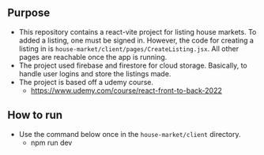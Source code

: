 ## Purpose
  * This repository contains a react-vite project for listing house markets. To added a listing, one must be signed in. However, the code for creating a listing in is `house-market/client/pages/CreateListing.jsx`. All other pages are reachable once the app is running.
  * The project used firebase and firestore for cloud storage. Basically, to handle user logins and store the listings made.
  * The project is based off a udemy course.
    + https://www.udemy.com/course/react-front-to-back-2022

## How to run
  * Use the command below once in the `house-market/client` directory.
    + npm run dev